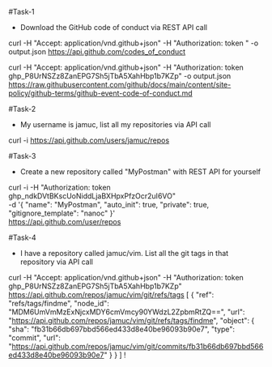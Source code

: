 #Task-1

- Download the GitHub code of conduct via REST API call

curl -H "Accept: application/vnd.github+json" -H "Authorization: token <Write your token>" -o output.json  https://api.github.com/codes_of_conduct

curl -H "Accept: application/vnd.github+json" -H "Authorization: token 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" -o output.json https://raw.githubusercontent.com/github/docs/main/content/site-policy/github-terms/github-event-code-of-conduct.md

#Task-2

- My username is jamuc, list all my repositories via API call

curl -i https://api.github.com/users/jamuc/repos

#Task-3
- Create a new repository called "MyPostman" with REST API for yourself

curl -i -H "Authorization: token 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" \
    -d '{
        "name": "MyPostman",
        "auto_init": true,
        "private": true,
        "gitignore_template": "nanoc"
      }' \
   https://api.github.com/user/repos


#Task-4
- I have a repository called jamuc/vim. List all the git tags in that repository via API call

curl -H "Accept: application/vnd.github+json" -H "Authorization: token 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"  https://api.github.com/repos/jamuc/vim/git/refs/tags
[
  {
    "ref": "refs/tags/findme",
    "node_id": "MDM6UmVmMzExNjcxMDY6cmVmcy90YWdzL2ZpbmRtZQ==",
    "url": "https://api.github.com/repos/jamuc/vim/git/refs/tags/findme",
    "object": {
      "sha": "fb31b66db697bbd566ed433d8e40be96093b90e7",
      "type": "commit",
      "url": "https://api.github.com/repos/jamuc/vim/git/commits/fb31b66db697bbd566ed433d8e40be96093b90e7"
    }
  }
]
!
